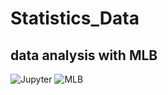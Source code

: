 # Statistics_Data

## data analysis with MLB

 ![Jupyter](https://img.shields.io/badge/jupyter-F37626?style=for-the-badge&logo=jupyter&logoColor=white)
![MLB](https://img.shields.io/badge/mlb-041E42?style=for-the-badge&logo=mlb&logoColor=white)

